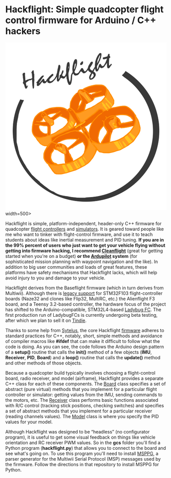 # Hackflight: Simple quadcopter flight control firmware for Arduino / C++ hackers

<img src="hackflight.png"> width=500>

Hackflight is simple, platform-independent, header-only C++ firmware for quadcopter 
[flight controllers](http://diydrones.com/profiles/blogs/flight-of-the-ladybug)
and [simulators](https://github.com/simondlevy/HackflightSim).  It
is geared toward people like me who want to tinker with flight-control
firmware, and use it to teach students about ideas like inertial measurement
and PID tuning.  <b>If you are in the 99% percent of users who just want to get
your vehicle flying without getting into firmware hacking, I recommend
[Cleanflight](http://cleanflight.com/)</b> (great for getting started when
you're on a budget) <b>or the
[Ardupilot](http://copter.ardupilot.org) system</b> (for
sophisticated mission planning with waypoint navigation and the like).  In
addition to big user communities and loads of great features, these platforms
have safety mechanisms that Hackflight lacks, which will help avoid injury to
you and damage to your vehicle.

Hackflight derives from the Baseflight firmware (which in turn derives from
Multiwii).  Although there is [legacy
support](https://github.com/simondlevy/hackflight/tree/master/extras/legacy) for
STM32F103 flight-controller boards (Naze32 and clones like Flip32, MultiRC,
etc.) the Alienflight F3 board, and a Teensy 3.2-based controller, 
the hardware focus of the project has shifted to the Arduino-compatible,
STM32L4-based [Ladybug FC](http://diydrones.com/profiles/blogs/flight-of-the-ladybug).
The first production run of LadybugFCs is currently undergoing beta testing,
after which we plan to sell it on <a href="https://www.tindie.com/">Tindie</a>.

Thanks to some help from [Sytelus](https://github.com/sytelus), the core
Hackflight
[firmware](https://github.com/simondlevy/hackflight/tree/master/src)
adheres to standard practices for C++, notably, short, simple methods and
avoidance of compiler macros like <b>#ifdef</b> that can make it difficult to
follow what the code is doing.  As you can see, the code follows the Arduino
design pattern of a <b>setup()</b> routine that calls the <b>init()</b> method
of a few objects (<b>IMU</b>, <b>Receiver</b>, <b>PID</b>, <b>Board</b>) and a
<b>loop()</b> routine that calls the <b>update()</b> method and other methods
of those objects.  

Because a quadcopter build typically involves choosing a flight-control board, 
radio receiver, and model (airframe), Hackflight provides a separate C++ class for
each of these components.  The
[Board](https://github.com/simondlevy/Hackflight/blob/master/src/board.hpp)
class specifies a set of abstract (pure virtual) methods that you implement
for a particular flight controller or simulator: getting values from the IMU,
sending commands to the motors, etc.  The
[Receiver](https://github.com/simondlevy/Hackflight/blob/master/src/receiver.hpp)
class performs basic functions associated with R/C control (tracking stick positions,
checking switches) and specifies a set of abstract methods that you implement for
a particular receiver (reading channels values).  The
[Model](https://github.com/simondlevy/Hackflight/blob/master/src/model.hpp)
class is where you specify the PID values for your model.

Although Hackflight was designed to be &ldquo;headless&rdquo; (no configurator program),
it is useful to get some visual feedback on things like vehicle orientation and RC receiver
PWM values.  So in the <b>gcs</b> folder you'll find a Python program (<b>hackflight.py</b>)
that allows you to connect to the board and see what's going on.  To use this program you'll
need to install [MSPPG](https://github.com/simondlevy/hackflight/tree/master/extras/parser), a
parser generator for the Multiwii Serial Protocol (MSP) messages used by the
firmware. Follow the directions in that repository to install MSPPG for Python.
